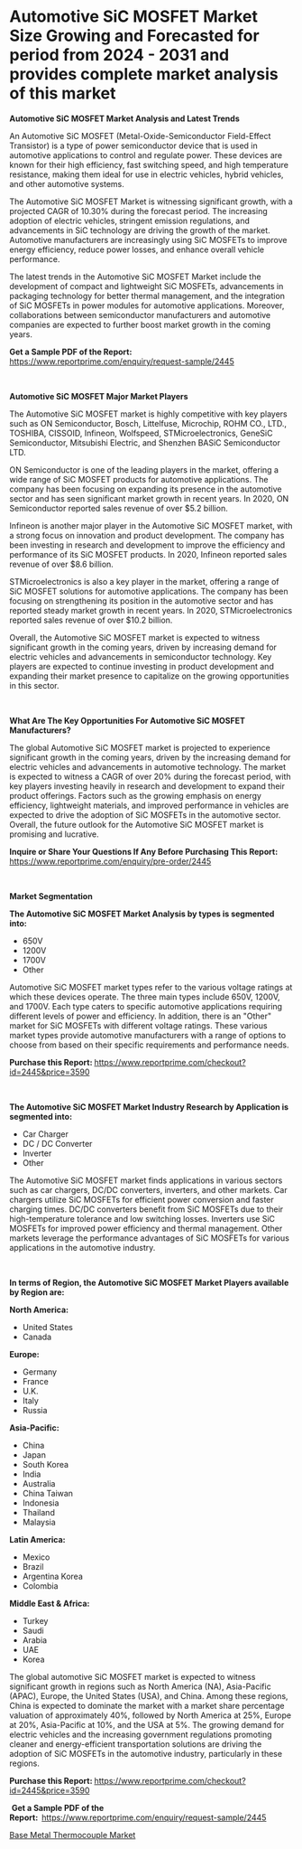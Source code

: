 <p><h1>Automotive SiC MOSFET Market Size Growing and Forecasted for period from 2024 - 2031 and provides complete market analysis of this market</h1></p><p><strong>Automotive SiC MOSFET Market Analysis and Latest Trends</strong></p>
<p><p>An Automotive SiC MOSFET (Metal-Oxide-Semiconductor Field-Effect Transistor) is a type of power semiconductor device that is used in automotive applications to control and regulate power. These devices are known for their high efficiency, fast switching speed, and high temperature resistance, making them ideal for use in electric vehicles, hybrid vehicles, and other automotive systems.</p><p>The Automotive SiC MOSFET Market is witnessing significant growth, with a projected CAGR of 10.30% during the forecast period. The increasing adoption of electric vehicles, stringent emission regulations, and advancements in SiC technology are driving the growth of the market. Automotive manufacturers are increasingly using SiC MOSFETs to improve energy efficiency, reduce power losses, and enhance overall vehicle performance.</p><p>The latest trends in the Automotive SiC MOSFET Market include the development of compact and lightweight SiC MOSFETs, advancements in packaging technology for better thermal management, and the integration of SiC MOSFETs in power modules for automotive applications. Moreover, collaborations between semiconductor manufacturers and automotive companies are expected to further boost market growth in the coming years.</p></p>
<p><strong>Get a Sample PDF of the Report:&nbsp;</strong> <a href="https://www.reportprime.com/enquiry/request-sample/2445">https://www.reportprime.com/enquiry/request-sample/2445</a></p>
<p>&nbsp;</p>
<p><strong>Automotive SiC MOSFET Major Market Players</strong></p>
<p><p>The Automotive SiC MOSFET market is highly competitive with key players such as ON Semiconductor, Bosch, Littelfuse, Microchip, ROHM CO., LTD., TOSHIBA, CISSOID, Infineon, Wolfspeed, STMicroelectronics, GeneSiC Semiconductor, Mitsubishi Electric, and Shenzhen BASiC Semiconductor LTD.</p><p>ON Semiconductor is one of the leading players in the market, offering a wide range of SiC MOSFET products for automotive applications. The company has been focusing on expanding its presence in the automotive sector and has seen significant market growth in recent years. In 2020, ON Semiconductor reported sales revenue of over $5.2 billion.</p><p>Infineon is another major player in the Automotive SiC MOSFET market, with a strong focus on innovation and product development. The company has been investing in research and development to improve the efficiency and performance of its SiC MOSFET products. In 2020, Infineon reported sales revenue of over $8.6 billion.</p><p>STMicroelectronics is also a key player in the market, offering a range of SiC MOSFET solutions for automotive applications. The company has been focusing on strengthening its position in the automotive sector and has reported steady market growth in recent years. In 2020, STMicroelectronics reported sales revenue of over $10.2 billion.</p><p>Overall, the Automotive SiC MOSFET market is expected to witness significant growth in the coming years, driven by increasing demand for electric vehicles and advancements in semiconductor technology. Key players are expected to continue investing in product development and expanding their market presence to capitalize on the growing opportunities in this sector.</p></p>
<p>&nbsp;</p>
<p><strong>What Are The Key Opportunities For Automotive SiC MOSFET Manufacturers?</strong></p>
<p><p>The global Automotive SiC MOSFET market is projected to experience significant growth in the coming years, driven by the increasing demand for electric vehicles and advancements in automotive technology. The market is expected to witness a CAGR of over 20% during the forecast period, with key players investing heavily in research and development to expand their product offerings. Factors such as the growing emphasis on energy efficiency, lightweight materials, and improved performance in vehicles are expected to drive the adoption of SiC MOSFETs in the automotive sector. Overall, the future outlook for the Automotive SiC MOSFET market is promising and lucrative.</p></p>
<p><strong>Inquire or Share Your Questions If Any Before Purchasing This Report:</strong> <a href="https://www.reportprime.com/enquiry/pre-order/2445">https://www.reportprime.com/enquiry/pre-order/2445</a></p>
<p>&nbsp;</p>
<p><strong>Market Segmentation</strong></p>
<p><strong>The Automotive SiC MOSFET Market Analysis by types is segmented into:</strong></p>
<p><ul><li>650V</li><li>1200V</li><li>1700V</li><li>Other</li></ul></p>
<p><p>Automotive SiC MOSFET market types refer to the various voltage ratings at which these devices operate. The three main types include 650V, 1200V, and 1700V. Each type caters to specific automotive applications requiring different levels of power and efficiency. In addition, there is an "Other" market for SiC MOSFETs with different voltage ratings. These various market types provide automotive manufacturers with a range of options to choose from based on their specific requirements and performance needs.</p></p>
<p><strong>Purchase this Report:&nbsp;</strong><a href="https://www.reportprime.com/checkout?id=2445&price=3590">https://www.reportprime.com/checkout?id=2445&price=3590</a></p>
<p>&nbsp;</p>
<p><strong>The Automotive SiC MOSFET Market Industry Research by Application is segmented into:</strong></p>
<p><ul><li>Car Charger</li><li>DC / DC Converter</li><li>Inverter</li><li>Other</li></ul></p>
<p><p>The Automotive SiC MOSFET market finds applications in various sectors such as car chargers, DC/DC converters, inverters, and other markets. Car chargers utilize SiC MOSFETs for efficient power conversion and faster charging times. DC/DC converters benefit from SiC MOSFETs due to their high-temperature tolerance and low switching losses. Inverters use SiC MOSFETs for improved power efficiency and thermal management. Other markets leverage the performance advantages of SiC MOSFETs for various applications in the automotive industry.</p></p>
<p>&nbsp;</p>
<p><strong>In terms of Region, the Automotive SiC MOSFET Market Players available by Region are:</strong></p>
<p>
    <p> <strong> North America: </strong>
        <ul>
            <li>United States</li>
            <li>Canada</li>
        </ul>
        </p> 
    <p> <strong> Europe: </strong>
        <ul>
            <li>Germany</li>
            <li>France</li>
            <li>U.K.</li>
            <li>Italy</li>
            <li>Russia</li>
        </ul>
        </p> 
    <p> <strong> Asia-Pacific: </strong>
        <ul>
            <li>China</li>
            <li>Japan</li>
            <li>South Korea</li>
            <li>India</li>
            <li>Australia</li>
            <li>China Taiwan</li>
            <li>Indonesia</li>
            <li>Thailand</li>
            <li>Malaysia</li>
        </ul>
        </p> 
    <p> <strong> Latin America: </strong>
        <ul>
            <li>Mexico</li>
            <li>Brazil</li>
            <li>Argentina Korea</li>
            <li>Colombia</li>
        </ul>
        </p> 
    <p> <strong> Middle East & Africa: </strong>
        <ul>
            <li>Turkey</li>
            <li>Saudi</li>
            <li>Arabia</li>
            <li>UAE</li>
            <li>Korea</li>
        </ul>
    </p>
    </p>
<p><p>The global automotive SiC MOSFET market is expected to witness significant growth in regions such as North America (NA), Asia-Pacific (APAC), Europe, the United States (USA), and China. Among these regions, China is expected to dominate the market with a market share percentage valuation of approximately 40%, followed by North America at 25%, Europe at 20%, Asia-Pacific at 10%, and the USA at 5%. The growing demand for electric vehicles and the increasing government regulations promoting cleaner and energy-efficient transportation solutions are driving the adoption of SiC MOSFETs in the automotive industry, particularly in these regions.</p></p>
<p><strong>Purchase this Report: </strong><a href="https://www.reportprime.com/checkout?id=2445&price=3590">https://www.reportprime.com/checkout?id=2445&price=3590</a></p>
<p>&nbsp;<strong>Get a Sample PDF of the Report:&nbsp;&nbsp;</strong><a href="https://www.reportprime.com/enquiry/request-sample/2445">https://www.reportprime.com/enquiry/request-sample/2445</a></p>
<p><strong></strong></p>
<p><p><a href="https://github.com/GroverBarry/Market-Research-Report-List-4/blob/main/base-metal-thermocouple-market.md">Base Metal Thermocouple Market</a></p></p>